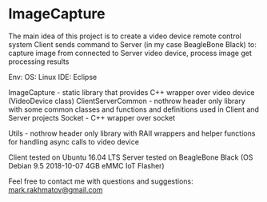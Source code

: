 # ImageCapture

The main idea of this project is to create a video device remote control system
Client sends command to Server (in my case BeagleBone Black) to:
  capture image from connected to Server video device, 
  process image
  get processing results

Env: 
  OS: Linux
  IDE: Eclipse

ImageCapture - static library that provides C++ wrapper over video device (VideoDevice class)
ClientServerCommon - nothrow header only library with some common classes and functions and definitions used in Client and Server projects
  Socket - C++ wrapper over socket
  
Utils - nothrow header only library with RAII wrappers and helper functions for handling async calls to video device

Client tested on Ubuntu 16.04 LTS
Server tested on BeagleBone Black (OS Debian 9.5 2018-10-07 4GB eMMC IoT Flasher)

Feel free to contact me with questions and suggestions:
mark.rakhmatov@gmail.com
